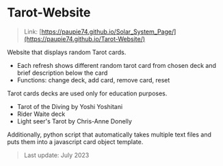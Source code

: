 # Tarot-Website

> Link: [https://paupie74.github.io/Solar_System_Page/](https://paupie74.github.io/Tarot-Website/)

Website that displays random Tarot cards.

* Each refresh shows different random tarot card from chosen deck and brief description below the card
* Functions: change deck, add card, remove card, reset

Tarot cards decks are used only for education purposes.
* Tarot of the Diving by Yoshi Yoshitani
* Rider Waite deck
* Light seer's Tarot by Chris-Anne Donelly

Additionally, python script that automatically takes multiple text files and puts them into a javascript card object template.

> Last update: July 2023

